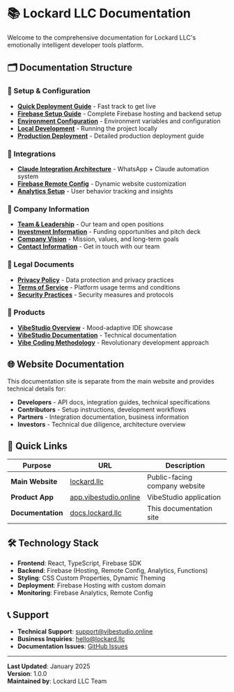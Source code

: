 # 📚 Lockard LLC Documentation

Welcome to the comprehensive documentation for Lockard LLC's emotionally intelligent developer tools platform.

## 🗂️ Documentation Structure

### 🚀 Setup & Configuration
- **[Quick Deployment Guide](setup/DEPLOYMENT_GUIDE.md)** - Fast track to get live
- **[Firebase Setup Guide](setup/FIREBASE_SETUP.md)** - Complete Firebase hosting and backend setup
- **[Environment Configuration](setup/environment.md)** - Environment variables and configuration
- **[Local Development](setup/local-development.md)** - Running the project locally
- **[Production Deployment](setup/deployment.md)** - Detailed production deployment guide

### 🔗 Integrations
- **[Claude Integration Architecture](integration/claude-integration-architecture.md)** - WhatsApp + Claude automation system
- **[Firebase Remote Config](integration/remote-config.md)** - Dynamic website customization
- **[Analytics Setup](integration/analytics.md)** - User behavior tracking and insights

### 🏢 Company Information
- **[Team & Leadership](company/TEAM.md)** - Our team and open positions
- **[Investment Information](company/INVESTORS.md)** - Funding opportunities and pitch deck
- **[Company Vision](company/VISION.md)** - Mission, values, and long-term goals
- **[Contact Information](company/contact.html)** - Get in touch with our team

### 📄 Legal Documents
- **[Privacy Policy](legal/PRIVACY.md)** - Data protection and privacy practices
- **[Terms of Service](legal/TERMS.md)** - Platform usage terms and conditions
- **[Security Practices](legal/SECURITY.md)** - Security measures and protocols

### 🎨 Products
- **[VibeStudio Overview](vibestudio/vibestudio.html)** - Mood-adaptive IDE showcase
- **[VibeStudio Documentation](products/vibestudio/README.md)** - Technical documentation
- **[Vibe Coding Methodology](methodology/vibe-coding.html)** - Revolutionary development approach

## 🌐 Website Documentation

This documentation site is separate from the main website and provides technical details for:

- **Developers** - API docs, integration guides, technical specifications
- **Contributors** - Setup instructions, development workflows
- **Partners** - Integration documentation, business information
- **Investors** - Technical due diligence, architecture overview

## 🔗 Quick Links

| Purpose | URL | Description |
|---------|-----|-------------|
| **Main Website** | [lockard.llc](https://lockard.llc) | Public-facing company website |
| **Product App** | [app.vibestudio.online](https://app.vibestudio.online) | VibeStudio application |
| **Documentation** | [docs.lockard.llc](https://docs.lockard.llc) | This documentation site |

## 🛠️ Technology Stack

- **Frontend**: React, TypeScript, Firebase SDK
- **Backend**: Firebase (Hosting, Remote Config, Analytics, Functions)
- **Styling**: CSS Custom Properties, Dynamic Theming
- **Deployment**: Firebase Hosting with custom domain
- **Monitoring**: Firebase Analytics, Remote Config

## 📞 Support

- **Technical Support**: [support@vibestudio.online](mailto:support@vibestudio.online)
- **Business Inquiries**: [hello@lockard.llc](mailto:hello@lockard.llc)
- **Documentation Issues**: [GitHub Issues](https://github.com/lockard-LLC/lockard-llc/issues)

---

**Last Updated**: January 2025  
**Version**: 1.0.0  
**Maintained by**: Lockard LLC Team